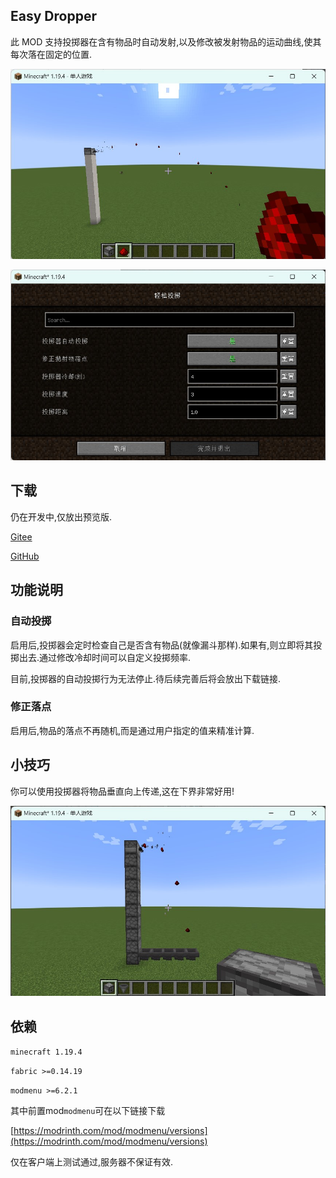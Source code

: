 ## Easy Dropper

此 MOD 支持投掷器在含有物品时自动发射,以及修改被发射物品的运动曲线,使其每次落在固定的位置.

![屏幕截图1](res/sh_1.jpg)

![屏幕截图2](res/sh_2_CN.jpg)

## 下载

仍在开发中,仅放出预览版.

[Gitee](https://gitee.com/EasyMod/EasyDropper/releases/)

[GitHub](https://github.com/DearXuan7392/EasyDropper/releases/)

## 功能说明

### 自动投掷

启用后,投掷器会定时检查自己是否含有物品(就像漏斗那样).如果有,则立即将其投掷出去.通过修改冷却时间可以自定义投掷频率.

目前,投掷器的自动投掷行为无法停止.待后续完善后将会放出下载链接.

### 修正落点

启用后,物品的落点不再随机,而是通过用户指定的值来精准计算.

## 小技巧

你可以使用投掷器将物品垂直向上传递,这在下界非常好用!

![screenshot3](res/sh_3.jpg)

## 依赖

``minecraft 1.19.4``

``fabric >=0.14.19``

``modmenu >=6.2.1``

其中前置mod``modmenu``可在以下链接下载

[https://modrinth.com/mod/modmenu/versions](https://modrinth.com/mod/modmenu/versions)

仅在客户端上测试通过,服务器不保证有效.